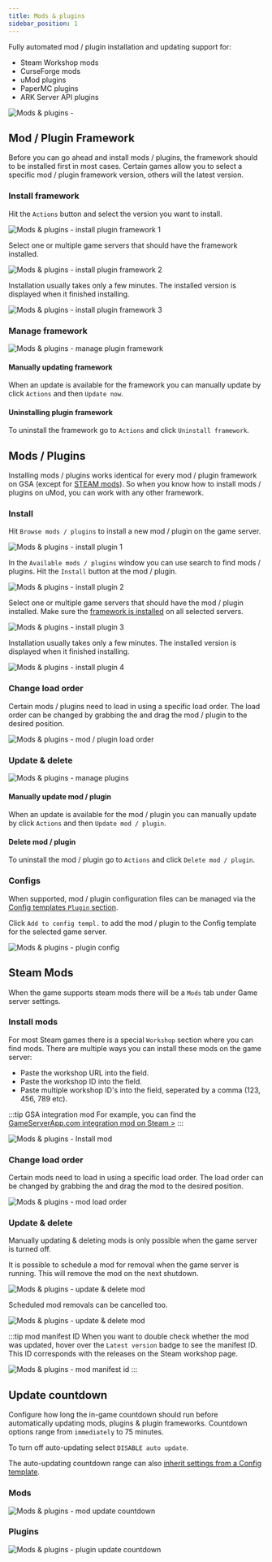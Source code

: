 ```yaml
---
title: Mods & plugins
sidebar_position: 1
---
```

Fully automated mod / plugin installation and updating support for:
- Steam Workshop mods
- CurseForge mods
- uMod plugins
- PaperMC plugins
- ARK Server API plugins

![Mods & plugins - ](/img/dashboard/gameserver/mods_plugins/mod_overview.jpg)


## Mod / Plugin Framework
Before you can go ahead and install mods / plugins, the framework should to be installed first in most cases. Certain games allow you to select a specific mod / plugin framework version, others will the latest version.

### Install framework
Hit the `Actions` button and select the version you want to install.

![Mods & plugins - install plugin framework 1](/img/dashboard/gameserver/mods_plugins/install_plugin_framework_1.jpg)

Select one or multiple game servers that should have the framework installed.

![Mods & plugins - install plugin framework 2](/img/dashboard/gameserver/mods_plugins/install_plugin_framework_2.jpg)

Installation usually takes only a few minutes. The installed version is displayed when it finished installing.

![Mods & plugins - install plugin framework 3](/img/dashboard/gameserver/mods_plugins/install_plugin_framework_3.jpg)

### Manage framework
![Mods & plugins - manage plugin framework](/img/dashboard/gameserver/mods_plugins/plugin_framework_manage.jpg)

#### Manually updating framework
When an update is available for the framework you can manually update by click `Actions` and then `Update now`. 

#### Uninstalling plugin framework
To uninstall the framework go to `Actions` and click `Uninstall framework`.


## Mods / Plugins
Installing mods / plugins works identical for every mod / plugin framework on GSA (except for [STEAM mods](#steam-mods)). So when you know how to install mods / plugins on uMod, you can work with any other framework.


### Install
Hit `Browse mods / plugins` to install a new mod / plugin on the game server.

![Mods & plugins - install plugin 1](/img/dashboard/gameserver/mods_plugins/install_plugin_1.jpg)

In the `Available mods / plugins` window you can use search to find mods / plugins. Hit the `Install` button at the mod / plugin.

![Mods & plugins - install plugin 2](/img/dashboard/gameserver/mods_plugins/install_plugin_2.jpg)

Select one or multiple game servers that should have the mod / plugin installed. Make sure the [framework is installed](#plugin-framework) on all selected servers.

![Mods & plugins - install plugin 3](/img/dashboard/gameserver/mods_plugins/install_plugin_3.jpg)

Installation usually takes only a few minutes. The installed version is displayed when it finished installing.

![Mods & plugins - install plugin 4](/img/dashboard/gameserver/mods_plugins/install_plugin_4.jpg)


### Change load order
Certain mods / plugins need to load in using a specific load order. The load order can be changed by grabbing the <Icon icon="fa-solid fa-sort" /> and drag the mod / plugin to the desired position.

![Mods & plugins - mod / plugin load order](/img/dashboard/gameserver/mods_plugins/change_mod-plugin_load_order.jpg)

### Update & delete
![Mods & plugins - manage plugins](/img/dashboard/gameserver/mods_plugins/manage_plugin.jpg)

#### Manually update mod /  plugin
When an update is available for the mod / plugin you can manually update by click `Actions` and then `Update mod / plugin`.

#### Delete mod / plugin
To uninstall the mod / plugin go to `Actions` and click `Delete mod / plugin`.


### Configs
When supported, mod / plugin configuration files can be managed via the [Config templates `Plugin` section](/dashboard/game_servers/config_templates#plugin-configs).

Click `Add to config templ.` to add the mod / plugin to the Config template for the selected game server.

![Mods & plugins - plugin config](/img/dashboard/gameserver/mods_plugins/plugin_config.jpg)


## Steam Mods
When the game supports steam mods there will be a `Mods` tab under Game server settings.

### Install mods
For most Steam games there is a special `Workshop` section where you can find mods. There are multiple ways you can install these mods on the game server:
- Paste the workshop URL into the field.
- Paste the workshop ID into the field.
- Paste multiple workshop ID's into the field, seperated by a comma (123, 456, 789 etc).

:::tip GSA integration mod
For example, you can find the [GameServerApp.com integration mod on Steam >](https://steamcommunity.com/sharedfiles/filedetails/?id=2107956699)
:::

![Mods & plugins - Install mod](/img/dashboard/gameserver/mods_plugins/install_mod.jpg)

### Change load order
Certain mods need to load in using a specific load order. The load order can be changed by grabbing the <Icon icon="fa-solid fa-sort" /> and drag the mod to the desired position.

![Mods & plugins - mod load order](/img/dashboard/gameserver/mods_plugins/change_mod_load_order.jpg)

### Update & delete
Manually updating & deleting mods is only possible when the game server is turned off.

It is possible to schedule a mod for removal when the game server is running. This will remove the mod on the next shutdown.

![Mods & plugins - update & delete mod](/img/dashboard/gameserver/mods_plugins/update_delete_mod.jpg)

Scheduled mod removals can be cancelled too.

![Mods & plugins - update & delete mod](/img/dashboard/gameserver/mods_plugins/mod_cancel_scheduled_delete.jpg)

:::tip mod manifest ID
When you want to double check whether the mod was updated, hover over the `Latest version` badge to see the manifest ID. This ID corresponds with the releases on the Steam workshop page.

![Mods & plugins - mod manifest id](/img/dashboard/gameserver/mods_plugins/mod_manifest_id.jpg)
:::

## Update countdown
Configure how long the in-game countdown should run before automatically updating mods, plugins & plugin frameworks. Countdown options range from `immediately` to 75 minutes.

To turn off auto-updating select `DISABLE auto update`.

The auto-updating countdown range can also [inherit settings from a Config template](/dashboard/game_servers/config_templates#game-server-automation-settings).

### Mods
![Mods & plugins - mod update countdown](/img/dashboard/gameserver/mods_plugins/mod_update_countdown.jpg)

### Plugins
![Mods & plugins - plugin update countdown](/img/dashboard/gameserver/mods_plugins/plugin_update_countdown.jpg)